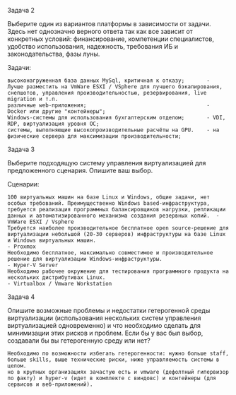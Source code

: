 Задача 2

Выберите один из вариантов платформы в зависимости от задачи. Здесь нет однозначно верного ответа так как все зависит от конкретных условий: финансирование, компетенции специалистов, удобство использования, надежность, требования ИБ и законодательства, фазы луны.

Задачи:

    высоконагруженная база данных MySql, критичная к отказу;       -  Лучше разместить на VmWare ESXI / VSphere для лучшего бэкапирования, снепшотов, управления производительностью, резервирования, live migration и т.п.
    различные web-приложения;                                      - Docker или другие "контейнеры";               
    Windows-системы для использования бухгалтерским отделом;       - VDI, RDP, виртуализация уровня ОС;
    системы, выполняющие высокопроизводительные расчёты на GPU.    - на физические сервера для максимизации производительности;


Задача 3

Выберите подходящую систему управления виртуализацией для предложенного сценария. Опишите ваш выбор.

Сценарии:

    100 виртуальных машин на базе Linux и Windows, общие задачи, нет особых требований. Преимущественно Windows based-инфраструктура, требуется реализация программных балансировщиков нагрузки, репликации данных и автоматизированного механизма создания резервных копий.  - VmWare ESXI / Vsphere
    Требуется наиболее производительное бесплатное open source-решение для виртуализации небольшой (20-30 серверов) инфраструктуры на базе Linux и Windows виртуальных машин.                                                                                                 - Proxmox
    Необходимо бесплатное, максимально совместимое и производительное решение для виртуализации Windows-инфраструктуры.                                                                                                                                                       - Hyper-V Server
    Необходимо рабочее окружение для тестирования программного продукта на нескольких дистрибутивах Linux.                                                                                                                                                                    - Virtualbox / Vmware Workstation

Задача 4

Опишите возможные проблемы и недостатки гетерогенной среды виртуализации (использования нескольких систем управления виртуализацией одновременно) и что необходимо сделать для минимизации этих рисков и проблем. Если бы у вас был выбор, создавали бы вы гетерогенную среду или нет?

    Необходимо по возможности избегать гетерогенности: нужно больше staff, больше skills, выше технические риски, ниже управляемость системы в целом. 
    но в крупных организациях зачастую есть и vmware (дефолтный гипервизор по факту) и hyper-v (идет в комплекте с виндовс) и контейнеры (для сервисов и веб-приложений).  
    
